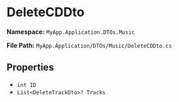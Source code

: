 # DeleteCDDto

**Namespace:** `MyApp.Application.DTOs.Music`

**File Path:** `MyApp.Application/DTOs/Music/DeleteCDDto.cs`

## Properties

- `int ID`
- `List<DeleteTrackDto>? Tracks`

